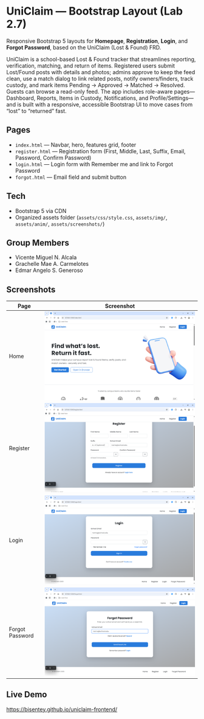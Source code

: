 # UniClaim — Bootstrap Layout (Lab 2.7)
Responsive Bootstrap 5 layouts for **Homepage**, **Registration**, **Login**, and **Forgot Password**, based on the UniClaim (Lost & Found) FRD.

UniClaim is a school-based Lost & Found tracker that streamlines reporting, verification, matching, and return of items. Registered users submit Lost/Found posts with details and photos; admins approve to keep the feed clean, use a match dialog to link related posts, notify owners/finders, track custody, and mark items Pending → Approved → Matched → Resolved. Guests can browse a read-only feed. The app includes role-aware pages—Dashboard, Reports, Items in Custody, Notifications, and Profile/Settings—and is built with a responsive, accessible Bootstrap UI to move cases from “lost” to “returned” fast.

## Pages
- `index.html` — Navbar, hero, features grid, footer
- `register.html` — Registration form (First, Middle, Last, Suffix, Email, Password, Confirm Password)
- `login.html` — Login form with Remember me and link to Forgot Password
- `forgot.html` — Email field and submit button

## Tech
- Bootstrap 5 via CDN
- Organized assets folder (`assets/css/style.css`, `assets/img/`, `assets/anim/`, `assets/screenshots/`)

## Group Members
- Vicente Miguel N. Alcala
- Grachelle Mae A. Carmelotes
- Edmar Angelo S. Generoso

## Screenshots
| Page            | Screenshot                            |
| --------------- | ------------------------------------- |
| Home            | ![Home](screenshots/index_one.png)    |
| Register        | ![Register](screenshots/register.png) |
| Login           | ![Login](screenshots/login.png)       |
| Forgot Password | ![Forgot](screenshots/forgot.png)     |

## Live Demo
https://bisentey.github.io/uniclaim-frontend/
